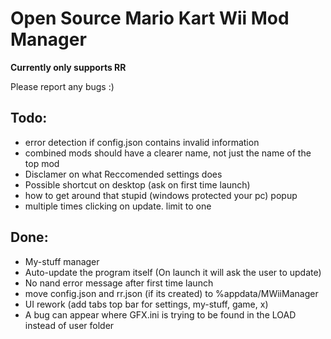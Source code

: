 # Open Source Mario Kart Wii Mod Manager

**Currently only supports RR**

Please report any bugs :)

## Todo:
- error detection if config.json contains invalid information
- combined mods should have a clearer name, not just the name of the top mod
- Disclamer on what Reccomended settings does
- Possible shortcut on desktop (ask on first time launch)
- how to get around that stupid (windows protected your pc) popup
- multiple times clicking on update. limit to one

## Done:
- My-stuff manager
- Auto-update the program itself (On launch it will ask the user to update)
- No nand error message after first time launch
- move config.json and rr.json (if its created) to %appdata/MWiiManager
- UI rework (add tabs top bar for settings, my-stuff, game, x)
- A bug can appear where GFX.ini is trying to be found in the LOAD instead of user folder

    
